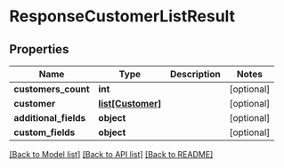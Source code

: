 # ResponseCustomerListResult

## Properties
Name | Type | Description | Notes
------------ | ------------- | ------------- | -------------
**customers_count** | **int** |  | [optional] 
**customer** | [**list[Customer]**](Customer.md) |  | [optional] 
**additional_fields** | **object** |  | [optional] 
**custom_fields** | **object** |  | [optional] 

[[Back to Model list]](../README.md#documentation-for-models) [[Back to API list]](../README.md#documentation-for-api-endpoints) [[Back to README]](../README.md)


